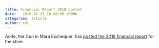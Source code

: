 ```yaml
---
title: Financial Report 2018 posted
date:   2019-02-23 18:00:00 +0000
categories: article
author: sal
---
```

Aoife, the Dun in Mara Exchequer, has [posted the 2018 financial report](/about/exchequer-2018) for the shire.